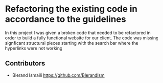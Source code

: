 # Refactoring the existing code in accordance to the guidelines

In this project I was given a broken code that needed to be refactored in order to build a fully functional website for our client. 
The code was missing signficant structural pieces starting with the search bar where the hyperlinks were not working 

## Contributors 
- Blerand Ismaili <https://github.com/BlerandIsm>
